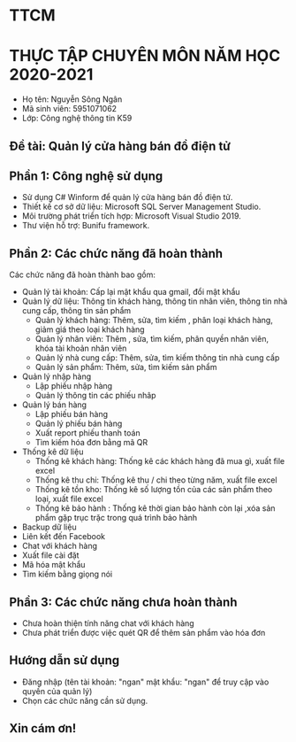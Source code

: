 # TTCM
# THỰC TẬP CHUYÊN MÔN NĂM HỌC 2020-2021
+ Họ tên: Nguyễn Sông Ngân
+ Mã sinh viên: 5951071062
+ Lớp: Công nghệ thông tin K59
## Đề tài: Quản lý cửa hàng bán đồ điện tử
## Phần 1: Công nghệ sử dụng
- Sử dụng C# Winform để quản lý cửa hàng bán đồ điện tử.
- Thiết kế cơ sở dữ liệu: Microsoft SQL Server Management Studio.
- Môi trường phát triển tích hợp: Microsoft Visual Studio 2019.
- Thư viện hỗ trợ: Bunifu framework.
## Phần 2: Các chức năng đã hoàn thành
Các chức năng đã hoàn thành bao gồm: 
- Quản lý tài khoản: Cấp lại mật khẩu qua gmail, đổi mật khẩu
- Quản lý dữ liệu: Thông tin khách hàng, thông tin nhân viên, thông tin nhà cung cấp, thông tin sản phẩm
	+ Quản lý khách hàng: Thêm, sửa, tìm kiếm , phân loại khách hàng, giảm giá theo loại khách hàng
	+ Quản lý nhân viên: Thêm , sửa, tìm kiếm, phân quyền nhân viên, khóa tài khoản nhân viên  
	+ Quản lý nhà cung cấp: Thêm, sửa, tìm kiếm thông tin nhà cung cấp
	+ Quản lý sản phẩm: Thêm, sửa, tìm kiếm sản phẩm
- Quản lý nhập hàng
	+ Lập phiếu nhập hàng
	+ Quản lý thông tin các phiếu nhâp
- Quản lý bán hàng
	+ Lập phiếu bán hàng
	+ Quản lý phiếu bán hàng
	+ Xuất report phiếu thanh toán
	+ Tìm kiếm hóa đơn bằng mã QR
- Thống kê dữ liệu
	+ Thống kê khách hàng: Thống kê các khách hàng đã mua gì, xuất file excel
	+ Thống kê thu chi:  Thống kê thu / chi theo từng năm, xuất file excel
	+ Thống kê tồn kho: Thống kê số lượng tồn của các sản phẩm theo loại, xuất file excel
	+ Thống kê bảo hành : Thống kê thời gian bảo hành còn lại ,xóa sản phẩm gặp trục trặc trong quá trình bảo hành
- Backup dữ liệu
- Liên kết đến Facebook
- Chat với khách hàng
- Xuất file cài đặt
- Mã hóa mật khẩu
- Tìm kiếm bằng giọng nói
## Phần 3: Các chức năng chưa hoàn thành
- Chưa hoàn thiện tính năng chat với khách hàng
- Chưa phát triển được việc quét QR để thêm sản phẩm vào hóa đơn

## Hướng dẫn sử dụng
- Đăng nhập (tên tài khoản: "ngan" mật khẩu: "ngan" để truy cập vào quyền của quản lý)
- Chọn các chức năng cần sử dụng.
## Xin cám ơn!
